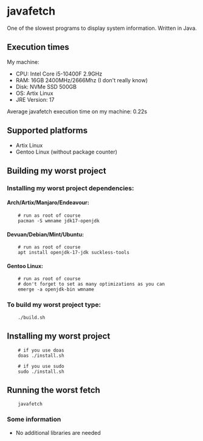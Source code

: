 # javafetch
One of the slowest programs to display system information. Written in Java.

## Execution times
My machine:
- CPU: Intel Core i5-10400F 2.9GHz
- RAM: 16GB 2400MHz/2666Mhz (I don't really know)
- Disk: NVMe SSD 500GB
- OS: Artix Linux
- JRE Version: 17

Average javafetch execution time on my machine: 0.22s

## Supported platforms
- Artix Linux
- Gentoo Linux (without package counter)

## Building my worst project
### Installing my worst project dependencies:

#### Arch/Artix/Manjaro/Endeavour:

        # run as root of course
        pacman -S wmname jdk17-openjdk

#### Devuan/Debian/Mint/Ubuntu:

        # run as root of course
        apt install openjdk-17-jdk suckless-tools

#### Gentoo Linux:

        # run as root of course
        # don't forget to set as many optimizations as you can
        emerge -a openjdk-bin wmname


### To build my worst project type:

        ./build.sh

## Installing my worst project

        # if you use doas
        doas ./install.sh

        # if you use sudo
        sudo ./install.sh

## Running the worst fetch

        javafetch


### Some information
- No additional libraries are needed
